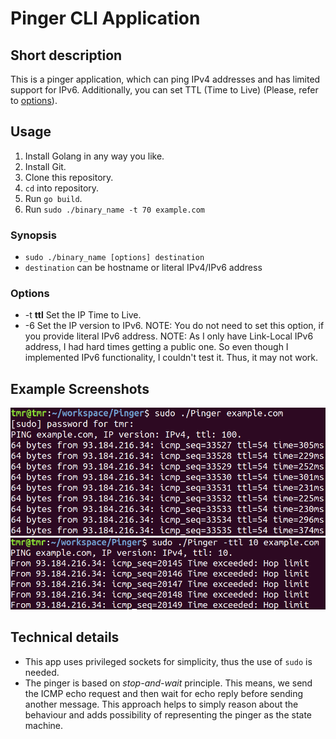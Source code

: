 # Pinger CLI Application

## Short description
This is a pinger application, which can ping IPv4 addresses and has limited support for IPv6. Additionally, you can set TTL (Time to Live) (Please, refer to [options](#options)).

## Usage
1. Install Golang in any way you like.
2. Install Git.
3. Clone this repository.
4. `cd` into repository.
5. Run `go build`.
6. Run `sudo ./binary_name -t 70 example.com`

### Synopsis
- `sudo ./binary_name [options] destination`
- `destination` can be hostname or literal IPv4/IPv6 address

### Options
- -t **ttl** Set the IP Time to Live.
- -6 Set the IP version to IPv6.
NOTE: You do not need to set this option, if you provide literal IPv6 address.
NOTE: As I only have Link-Local IPv6 address, I had hard times getting a public one. So even though I implemented IPv6 functionality, I couldn't test it. Thus, it may not work.

## Example Screenshots
![Normal Run](./pinger_screenshot1.png)
![Specified TTL is too low](./pinger_screenshot2.png)

## Technical details
- This app uses privileged sockets for simplicity, thus the use of `sudo` is needed.
- The pinger is based on *stop-and-wait* principle. This means, we send the ICMP echo request and then wait for echo reply before sending another message. This approach helps to simply reason about the behaviour and adds possibility of representing the pinger as the state machine.